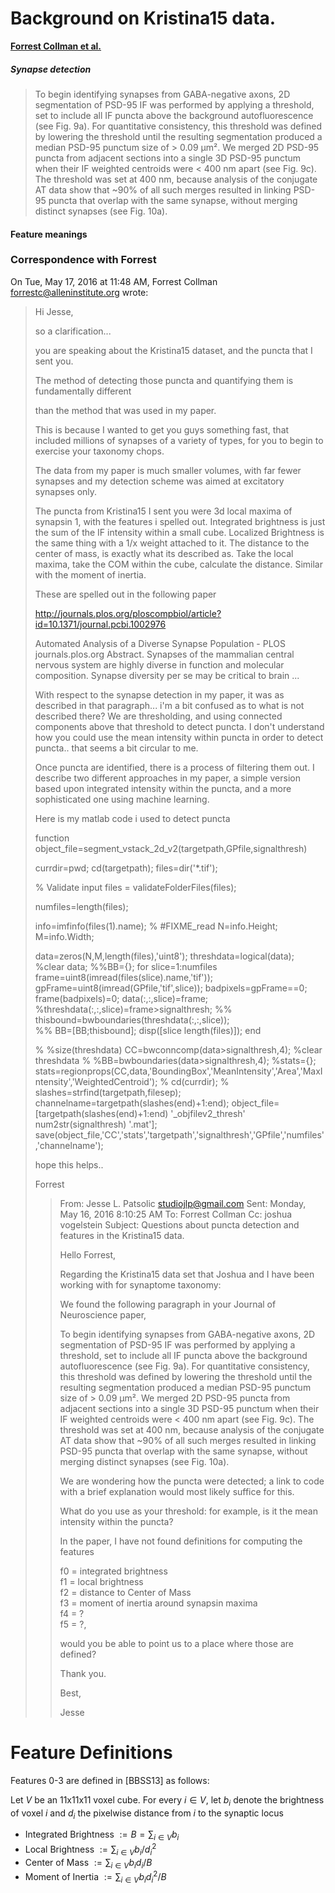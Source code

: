 # Background on Kristina15 data.

[**Forrest Collman et al.**](http://www.jneurosci.org/content/35/14/5792.full)


##### Synapse detection
> To begin identifying synapses from GABA-negative axons, 2D
> segmentation of PSD-95 IF was performed by applying a threshold, set
> to include all IF puncta above the background autofluorescence (see
> Fig. 9a).  For quantitative consistency, this threshold was defined by
> lowering the threshold until the resulting segmentation produced a
> median PSD-95 punctum size of > 0.09 µm². We merged 2D PSD-95 puncta
> from adjacent sections into a single 3D PSD-95 punctum when their IF
> weighted centroids were < 400 nm apart (see Fig. 9c).  The threshold
> was set at 400 nm, because analysis of the conjugate AT data show that
> ~90% of all such merges resulted in linking PSD-95 puncta that overlap
> with the same synapse, without merging distinct synapses (see Fig.
> 10a).



#### Feature meanings



### Correspondence with Forrest

On Tue, May 17, 2016 at 11:48 AM, Forrest Collman <forrestc@alleninstitute.org> wrote:
> Hi Jesse, 
> 
> 
> so a clarification...
> 
> 
> you are speaking about the Kristina15 dataset, and the puncta that I sent you.
> 
> The method of detecting those puncta and quantifying them is fundamentally different
> 
> than the method that was used in my paper.
> 
> 
> This is because I wanted to get you guys something fast, that included millions of synapses of a variety of types, for you to begin to exercise your taxonomy chops. 
> 
> 
> The data from my paper is much smaller volumes, with far fewer synapses and my detection scheme was aimed at excitatory synapses only.  
> 
> 
> The puncta from Kristina15 I sent you were 3d local maxima of synapsin 1, with the features i spelled out.  Integrated brightness is just the sum of the IF intensity within a small cube. Localized Brightness is the same thing with a 1/x weight attached to it. The distance to the center of mass, is exactly what its described as.  Take the local maxima, take the COM within the cube, calculate the distance. Similar with the moment of inertia. 
> 
> 
> These are spelled out in the following paper
> 
> http://journals.plos.org/ploscompbiol/article?id=10.1371/journal.pcbi.1002976
> 
> Automated Analysis of a Diverse Synapse Population - PLOS
> journals.plos.org
> Abstract. Synapses of the mammalian central nervous system are highly diverse in function and molecular composition. Synapse diversity per se may be critical to brain ...
> 
> 
> With respect to the synapse detection in my paper, it was as described in that paragraph... i'm a bit confused as to what is not described there?  We are thresholding, and using connected components above that threshold to detect puncta.   I don't understand how you could use the mean intensity within puncta in order to detect puncta.. that seems a bit circular to me.  
> 
> 
> Once puncta are identified, there is a process of filtering them out.  I describe two different approaches in my paper, a simple version based upon integrated intensity within the puncta, and a more sophisticated one using machine learning.
> 
> 
> Here is my matlab code i used to detect puncta
> 
> 
> function object_file=segment_vstack_2d_v2(targetpath,GPfile,signalthresh)
> 
> currdir=pwd;
> cd(targetpath);
> files=dir('*.tif');
> 
> % Validate input 
> files = validateFolderFiles(files); 
> 
> numfiles=length(files);
> 
> info=imfinfo(files(1).name); % #FIXME_read
> N=info.Height;
> M=info.Width;
> 
> data=zeros(N,M,length(files),'uint8');
> threshdata=logical(data);
> %clear data;
> %%BB={};
> for slice=1:numfiles 
>     frame=uint8(imread(files(slice).name,'tif'));
>     gpFrame=uint8(imread(GPfile,'tif',slice));
>     badpixels=gpFrame==0;
>     frame(badpixels)=0;
>     data(:,:,slice)=frame;
>     %threshdata(:,:,slice)=frame>signalthresh;
>  %%   thisbound=bwboundaries(threshdata(:,:,slice));   
>  %%   BB=[BB;thisbound];
>     disp([slice  length(files)]);
> end
> 
> % 
> %size(threshdata)
> CC=bwconncomp(data>signalthresh,4);
> %clear threshdata
> % %BB=bwboundaries(data>signalthresh,4);
> %stats={};
> stats=regionprops(CC,data,'BoundingBox','MeanIntensity','Area','MaxIntensity','WeightedCentroid');
> % 
>  cd(currdir);
> % 
>  slashes=strfind(targetpath,filesep);
>  channelname=targetpath(slashes(end)+1:end);
> object_file=[targetpath(slashes(end)+1:end) '_objfilev2_thresh' num2str(signalthresh) '.mat'];
>  save(object_file,'CC','stats','targetpath','signalthresh','GPfile','numfiles','channelname');
> 
> hope this helps..
> 
> Forrest
>
>> From: Jesse L. Patsolic <studiojlp@gmail.com>
>> Sent: Monday, May 16, 2016 8:10:25 AM
>> To: Forrest Collman
>> Cc: joshua vogelstein
>> Subject: Questions about puncta detection and features in the Kristina15 data.
>>  
>> Hello Forrest,
>> 
>> Regarding the Kristina15 data set that Joshua and I have been working with for synaptome taxonomy:  
>> 
>> We found the following paragraph in your Journal of Neuroscience paper,
>> 
>> To begin identifying synapses from GABA-negative axons, 2D segmentation of PSD-95 IF was performed by applying a threshold, set to include all IF puncta above the background autofluorescence (see Fig. 9a). For quantitative consistency, this threshold was defined by lowering the threshold until the resulting segmentation produced a median PSD-95 punctum size of > 0.09 µm². We merged 2D PSD-95 puncta from adjacent sections into a single 3D PSD-95 punctum when their IF weighted centroids were < 400 nm apart (see Fig. 9c). The threshold was set at 400 nm, because analysis of the conjugate AT data show that ~90% of all such merges resulted in linking PSD-95 puncta that overlap with the same synapse, without merging distinct synapses (see Fig. 10a).
>> 
>> We are wondering how the puncta were detected; a link to code with a brief explanation would most likely suffice for this.  
>> 
>> What do you use as your threshold: for example, is it the mean intensity within the puncta?
>> 
>> In the paper, I have not found definitions for computing the features
>> 
>> f0 = integrated brightness  
>> f1 = local brightness  
>> f2 = distance to Center of Mass  
>> f3 = moment of inertia around synapsin maxima  
>> f4 = ?  
>> f5 = ?,  
>> 
>> would you be able to point us to a place where those are defined? 
>> 
>> 
>> Thank you.
>> 
>> Best,
>> 
>> Jesse

# Feature Definitions

Features 0-3 are defined in [BBSS13] as follows:

Let $V$ be an 11x11x11 voxel cube.  For every $i \in V$, let $b_i$
denote the brightness of voxel $i$ and $d_i$ the
pixelwise distance from $i$ to
the synaptic locus

- Integrated Brightness $:= B=\sum_{i\in V} b_i$
- Local Brightness $:= \sum_{i\in V} b_i/d_{i}^{2}$
- Center of Mass $:= \sum_{i\in V} b_id_i/B$
- Moment of Inertia $:= \sum_{i\in V} b_id{_i}^{2}/B$



